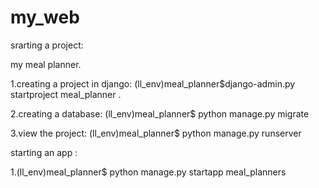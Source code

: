 # my_web

srarting a project:

my meal planner.

1.creating a project in django:
(ll_env)meal_planner$django-admin.py startproject meal_planner .

2.creating a database:
(ll_env)meal_planner$ python manage.py migrate

3.view the project:
(ll_env)meal_planner$ python manage.py runserver

 
 
 starting an app :
 
 1.(ll_env)meal_planner$ python manage.py startapp meal_planners
